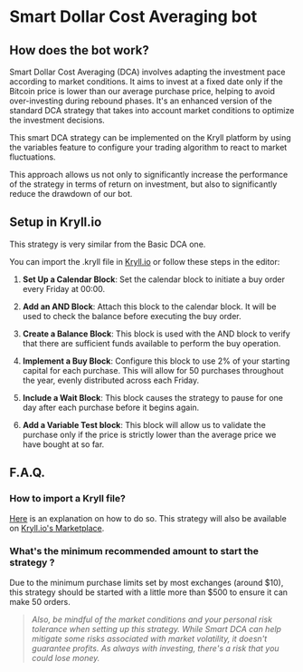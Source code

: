 # Smart Dollar Cost Averaging bot

## How does the bot work?

Smart Dollar Cost Averaging (DCA) involves adapting the investment pace according to market conditions. It aims to invest at a fixed date only if the Bitcoin price is lower than our average purchase price, helping to avoid over-investing during rebound phases. It's an enhanced version of the standard DCA strategy that takes into account market conditions to optimize the investment decisions.

This smart DCA strategy can be implemented on the Kryll platform by using the variables feature to configure your trading algorithm to react to market fluctuations.

This approach allows us not only to significantly increase the performance of the strategy in terms of return on investment, but also to significantly reduce the drawdown of our bot.

## Setup in Kryll.io
This strategy is very similar from the Basic DCA one.

You can import the .kryll file in [Kryll.io](https://platform.kryll.io) or follow these steps in the editor:

1. **Set Up a Calendar Block**: Set the calendar block to initiate a buy order every Friday at 00:00.

2. **Add an AND Block**: Attach this block to the calendar block. It will be used to check the balance before executing the buy order.

3. **Create a Balance Block**: This block is used with the AND block to verify that there are sufficient funds available to perform the buy operation.

4. **Implement a Buy Block**: Configure this block to use 2% of your starting capital for each purchase. This will allow for 50 purchases throughout the year, evenly distributed across each Friday.

5. **Include a Wait Block**: This block causes the strategy to pause for one day after each purchase before it begins again.

6. **Add a Variable Test block**: This block will allow us to validate the purchase only if the price is strictly lower than the average price we have bought at so far.

## F.A.Q.

### How to import a Kryll file?

[Here](https://github.com/Cryptense/Kryll-Strategies-Toolkit/tree/main#how-to-use-a-kryll-file-) is an explanation on how to do so. This strategy will also be available on [Kryll.io's Marketplace](https://platform.kryll.io/marketplace).

### What's the minimum recommended amount to start the strategy ?

Due to the minimum purchase limits set by most exchanges (around $10), this strategy should be started with a little more than $500 to ensure it can make 50 orders.

> *Also, be mindful of the market conditions and your personal risk tolerance when setting up this strategy. While Smart DCA can help mitigate some risks associated with market volatility, it doesn't guarantee profits. As always with investing, there's a risk that you could lose money.*